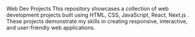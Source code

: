 Web Dev Projects
This repository showcases a collection of web development projects built using HTML, CSS, JavaScript, React, Next.js . These projects demonstrate my skills in creating responsive, interactive, and user-friendly web applications.
